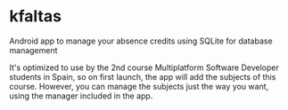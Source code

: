 # kfaltas
Android app to manage your absence credits using SQLite for database management

It's optimized to use by the 2nd course Multiplatform Software Developer students in Spain, so on first launch, the app will add the subjects of this course. However, you can manage the subjects just the way you want, using the manager included in the app.
